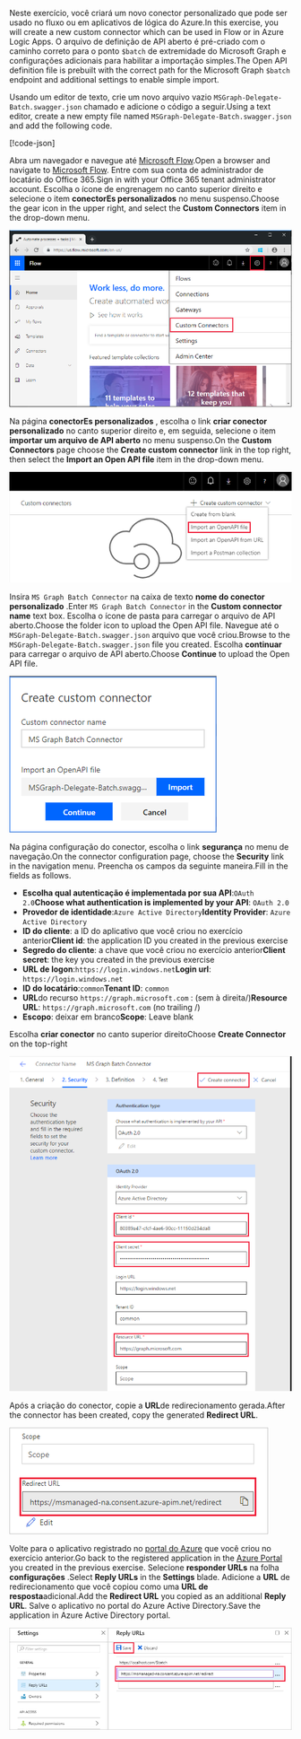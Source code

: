 <!-- markdownlint-disable MD002 MD041 -->

<span data-ttu-id="ff231-101">Neste exercício, você criará um novo conector personalizado que pode ser usado no fluxo ou em aplicativos de lógica do Azure.</span><span class="sxs-lookup"><span data-stu-id="ff231-101">In this exercise, you will create a new custom connector which can be used in Flow or in Azure Logic Apps.</span></span> <span data-ttu-id="ff231-102">O arquivo de definição de API aberto é pré-criado com o caminho correto para o ponto `$batch` de extremidade do Microsoft Graph e configurações adicionais para habilitar a importação simples.</span><span class="sxs-lookup"><span data-stu-id="ff231-102">The Open API definition file is prebuilt with the correct path for the Microsoft Graph `$batch` endpoint and additional settings to enable simple import.</span></span>

<span data-ttu-id="ff231-103">Usando um editor de texto, crie um novo arquivo vazio `MSGraph-Delegate-Batch.swagger.json` chamado e adicione o código a seguir.</span><span class="sxs-lookup"><span data-stu-id="ff231-103">Using a text editor, create a new empty file named `MSGraph-Delegate-Batch.swagger.json` and add the following code.</span></span>

[!code-json[](../LabFiles/MSGraph-Delegate-Batch.swagger.json)]

<span data-ttu-id="ff231-104">Abra um navegador e navegue até [Microsoft Flow](https://flow.microsoft.com).</span><span class="sxs-lookup"><span data-stu-id="ff231-104">Open a browser and navigate to [Microsoft Flow](https://flow.microsoft.com).</span></span> <span data-ttu-id="ff231-105">Entre com sua conta de administrador de locatário do Office 365.</span><span class="sxs-lookup"><span data-stu-id="ff231-105">Sign in with your Office 365 tenant administrator account.</span></span> <span data-ttu-id="ff231-106">Escolha o ícone de engrenagem no canto superior direito e selecione o item **conectorEs personalizados** no menu suspenso.</span><span class="sxs-lookup"><span data-stu-id="ff231-106">Choose the gear icon in the upper right, and select the **Custom Connectors** item in the drop-down menu.</span></span>

![Uma captura de tela do menu suspenso no Microsoft Flow](./images/flow-conn1.png)

<span data-ttu-id="ff231-108">Na página **conectorEs personalizados** , escolha o link **criar conector personalizado** no canto superior direito e, em seguida, selecione o item **importar um arquivo de API aberto** no menu suspenso.</span><span class="sxs-lookup"><span data-stu-id="ff231-108">On the **Custom Connectors** page choose the **Create custom connector** link in the top right, then select the **Import an Open API file** item in the drop-down menu.</span></span>

 ![Uma captura de tela do menu suspenso criar conector personalizado no Microsoft Flow](./images/flow-conn2.png)

<span data-ttu-id="ff231-110">Insira `MS Graph Batch Connector` na caixa de texto **nome do conector personalizado** .</span><span class="sxs-lookup"><span data-stu-id="ff231-110">Enter `MS Graph Batch Connector` in the **Custom connector name** text box.</span></span> <span data-ttu-id="ff231-111">Escolha o ícone de pasta para carregar o arquivo de API aberto.</span><span class="sxs-lookup"><span data-stu-id="ff231-111">Choose the folder icon to upload the Open API file.</span></span> <span data-ttu-id="ff231-112">Navegue até o `MSGraph-Delegate-Batch.swagger.json` arquivo que você criou.</span><span class="sxs-lookup"><span data-stu-id="ff231-112">Browse to the `MSGraph-Delegate-Batch.swagger.json` file you created.</span></span> <span data-ttu-id="ff231-113">Escolha **continuar** para carregar o arquivo de API aberto.</span><span class="sxs-lookup"><span data-stu-id="ff231-113">Choose **Continue** to upload the Open API file.</span></span>

 ![Uma captura de tela da caixa de diálogo Criar conector personalizado](./images/flow-conn3.png)

<span data-ttu-id="ff231-115">Na página configuração do conector, escolha o link **segurança** no menu de navegação.</span><span class="sxs-lookup"><span data-stu-id="ff231-115">On the connector configuration page, choose the **Security** link in the navigation menu.</span></span> <span data-ttu-id="ff231-116">Preencha os campos da seguinte maneira.</span><span class="sxs-lookup"><span data-stu-id="ff231-116">Fill in the fields as follows.</span></span>

- <span data-ttu-id="ff231-117">**Escolha qual autenticação é implementada por sua API**:`OAuth 2.0`</span><span class="sxs-lookup"><span data-stu-id="ff231-117">**Choose what authentication is implemented by your API**: `OAuth 2.0`</span></span>
- <span data-ttu-id="ff231-118">**Provedor de identidade**:`Azure Active Directory`</span><span class="sxs-lookup"><span data-stu-id="ff231-118">**Identity Provider**: `Azure Active Directory`</span></span>
- <span data-ttu-id="ff231-119">**ID do cliente**: a ID do aplicativo que você criou no exercício anterior</span><span class="sxs-lookup"><span data-stu-id="ff231-119">**Client id**: the application ID you created in the previous exercise</span></span>
- <span data-ttu-id="ff231-120">**Segredo do cliente**: a chave que você criou no exercício anterior</span><span class="sxs-lookup"><span data-stu-id="ff231-120">**Client secret**: the key you created in the previous exercise</span></span>
- <span data-ttu-id="ff231-121">**URL de logon**:`https://login.windows.net`</span><span class="sxs-lookup"><span data-stu-id="ff231-121">**Login url**: `https://login.windows.net`</span></span>
- <span data-ttu-id="ff231-122">**ID do locatário**:`common`</span><span class="sxs-lookup"><span data-stu-id="ff231-122">**Tenant ID**: `common`</span></span>
- <span data-ttu-id="ff231-123">**URL**do recurso `https://graph.microsoft.com` : (sem à direita/)</span><span class="sxs-lookup"><span data-stu-id="ff231-123">**Resource URL**: `https://graph.microsoft.com` (no trailing /)</span></span>
- <span data-ttu-id="ff231-124">**Escopo**: deixar em branco</span><span class="sxs-lookup"><span data-stu-id="ff231-124">**Scope**: Leave blank</span></span>

<span data-ttu-id="ff231-125">Escolha **criar conector** no canto superior direito</span><span class="sxs-lookup"><span data-stu-id="ff231-125">Choose **Create Connector** on the top-right</span></span>

![Uma captura de tela da guia Segurança na configuração do conector](./images/flow-conn4.png)

<span data-ttu-id="ff231-127">Após a criação do conector, copie a **URL**de redirecionamento gerada.</span><span class="sxs-lookup"><span data-stu-id="ff231-127">After the connector has been created, copy the generated **Redirect URL**.</span></span>

![Uma captura de tela da URL de reDirecionamento gerada](./images/flow-conn5.png)

<span data-ttu-id="ff231-129">Volte para o aplicativo registrado no [portal do Azure](https://aad.portal.azure.com) que você criou no exercício anterior.</span><span class="sxs-lookup"><span data-stu-id="ff231-129">Go back to the registered application in the [Azure Portal](https://aad.portal.azure.com) you created in the previous exercise.</span></span> <span data-ttu-id="ff231-130">Selecione **responder URLs** na folha **configurações** .</span><span class="sxs-lookup"><span data-stu-id="ff231-130">Select **Reply URLs** in the **Settings** blade.</span></span> <span data-ttu-id="ff231-131">Adicione a **URL** de redirecionamento que você copiou como uma **URL de resposta**adicional.</span><span class="sxs-lookup"><span data-stu-id="ff231-131">Add the **Redirect URL** you copied as an additional **Reply URL**.</span></span> <span data-ttu-id="ff231-132">Salve o aplicativo no portal do Azure Active Directory.</span><span class="sxs-lookup"><span data-stu-id="ff231-132">Save the application in Azure Active Directory portal.</span></span>

![Uma captura de tela da lâmina URLs de resposta no portal do Azure](./images/flow-conn6.png)